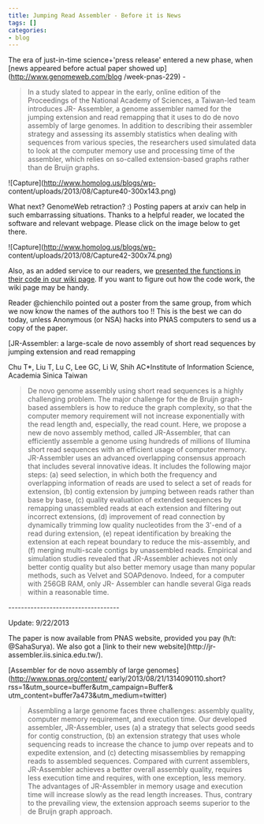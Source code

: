```yaml
---
title: Jumping Read Assembler - Before it is News
tags: []
categories:
- blog
---
```

The era of just-in-time science+'press release' entered a new phase, when
[news appeared before actual paper showed up](http://www.genomeweb.com/blog
/week-pnas-229) \-
<!--more-->

> In a study slated to appear in the early, online edition of the Proceedings
of the National Academy of Sciences, a Taiwan-led team introduces JR-
Assembler, a genome assembler named for the jumping extension and read
remapping that it uses to do de novo assembly of large genomes. In addition to
describing their assembler strategy and assessing its assembly statistics when
dealing with sequences from various species, the researchers used simulated
data to look at the computer memory use and processing time of the assembler,
which relies on so-called extension-based graphs rather than de Bruijn graphs.

![Capture](http://www.homolog.us/blogs/wp-
content/uploads/2013/08/Capture40-300x143.png)

What next? GenomeWeb retraction? :) Posting papers at arxiv can help in such
embarrassing situations. Thanks to a helpful reader, we located the software
and relevant webpage. Please click on the image below to get there.

![Capture](http://www.homolog.us/blogs/wp-
content/uploads/2013/08/Capture42-300x74.png)

Also, as an added service to our readers, we [presented the functions in their
code in our wiki page](http://homolog.us/wiki1/index.php?title=JR). If you
want to figure out how the code work, the wiki page may be handy.

Reader @chienchilo pointed out a poster from the same group, from which we now
know the names of the authors too !! This is the best we can do today, unless
Anonymous (or NSA) hacks into PNAS computers to send us a copy of the paper.

[JR-Assembler: a large-scale de novo assembly of short read sequences by
jumping extension and read remapping

Chu T*, Liu T, Lu C, Lee GC, Li W, Shih AC*Institute of Information Science,
Academia Sinica Taiwan

> De novo genome assembly using short read sequences is a highly challenging
problem. The major challenge for the de Bruijn graph-based assemblers is how
to reduce the graph complexity, so that the computer memory requirement will
not increase exponentially with the read length and, especially, the read
count. Here, we propose a new de novo assembly method, called JR-Assembler,
that can efficiently assemble a genome using hundreds of millions of Illumina
short read sequences with an efficient usage of computer memory. JR-Assembler
uses an advanced overlapping consensus approach that includes several
innovative ideas. It includes the following major steps: (a) seed selection,
in which both the frequency and overlapping information of reads are used to
select a set of reads for extension, (b) contig extension by jumping between
reads rather than base by base, (c) quality evaluation of extended sequences
by remapping unassembled reads at each extension and filtering out incorrect
extensions, (d) improvement of read connection by dynamically trimming low
quality nucleotides from the 3'-end of a read during extension, (e) repeat
identification by breaking the extension at each repeat boundary to reduce the
mis-assembly, and (f) merging multi-scale contigs by unassembled reads.
Empirical and simulation studies revealed that JR-Assembler achieves not only
better contig quality but also better memory usage than many popular methods,
such as Velvet and SOAPdenovo. Indeed, for a computer with 256GB RAM, only JR-
Assembler can handle several Giga reads within a reasonable time.

\-----------------------------------

Update: 9/22/2013

The paper is now available from PNAS website, provided you pay (h/t:
@SahaSurya). We also got a [link to their new website](http://jr-
assembler.iis.sinica.edu.tw/).

[Assembler for de novo assembly of large genomes](http://www.pnas.org/content/
early/2013/08/21/1314090110.short?rss=1&utm_source=buffer&utm_campaign=Buffer&
utm_content=buffer7a473&utm_medium=twitter)

> Assembling a large genome faces three challenges: assembly quality, computer
memory requirement, and execution time. Our developed assembler, JR-Assembler,
uses (a) a strategy that selects good seeds for contig construction, (b) an
extension strategy that uses whole sequencing reads to increase the chance to
jump over repeats and to expedite extension, and (c) detecting misassemblies
by remapping reads to assembled sequences. Compared with current assemblers,
JR-Assembler achieves a better overall assembly quality, requires less
execution time and requires, with one exception, less memory. The advantages
of JR-Assembler in memory usage and execution time will increase slowly as the
read length increases. Thus, contrary to the prevailing view, the extension
approach seems superior to the de Bruijn graph approach.

